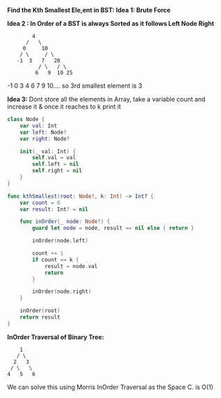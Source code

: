 **Find the Kth Smallest Ele,ent in BST:**
**Idea 1: Brute Force**

**Idea 2 : In Order of a BST is always Sorted as it follows Left Node Right**

```
        4
      /   \
     0     10 
    / \     / \
   -1  3   7   20
          / \   / \
         6   9  10 25
```
-1 0 3 4 6 7 9 10....
so 3rd smallest element is 3

**Idea 3:** Dont store all the elements in Array, take a variable count and increase it & once it reaches to k print it


```swift
class Node {
    var val: Int
    var left: Node?
    var right: Node?

    init(_ val: Int) {
        self.val = val
        self.left = nil
        self.right = nil
    }
}

func kthSmallest(root: Node?, k: Int) -> Int? {
    var count = 0
    var result: Int? = nil

    func inOrder(_ node: Node?) {
        guard let node = node, result == nil else { return }

        inOrder(node.left)

        count += 1
        if count == k {
            result = node.val
            return
        }

        inOrder(node.right)
    }

    inOrder(root)
    return result
}
```

**InOrder Traversal of Binary Tree:**

        1
       / \
      2   3
     / \   \
    4   5   6
 We can solve this using Morris InOrder Traversal as the Space C. is O(1)


